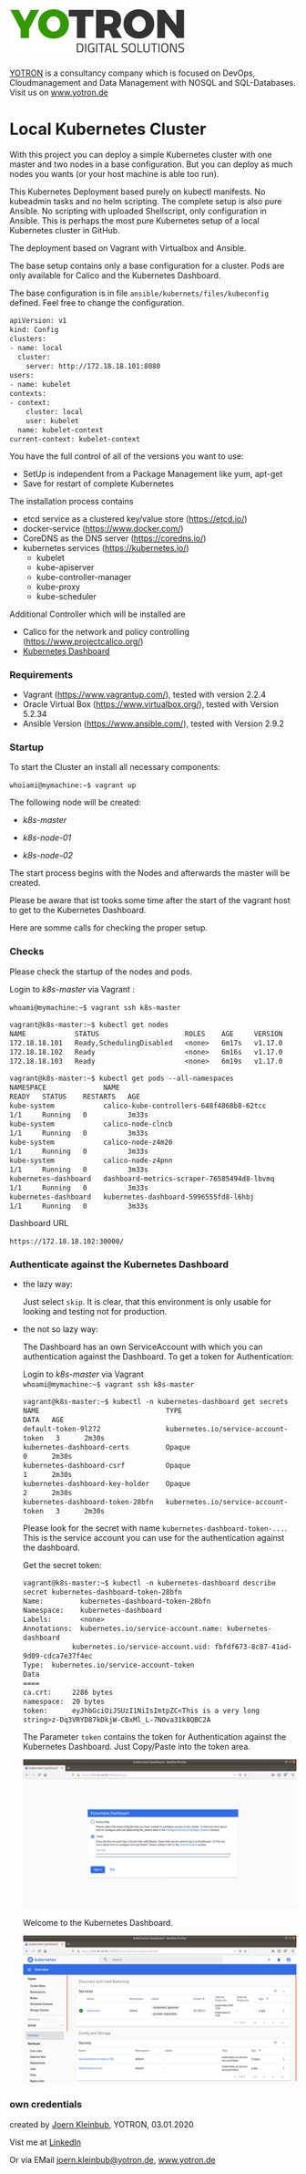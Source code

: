 #  [![yotron](logo-yotron.png)](http://www.yotron.de)

[YOTRON](http://www.yotron.de) is a consultancy company which is focused on DevOps, Cloudmanagement and 
Data Management with NOSQL and SQL-Databases. Visit us on [ www.yotron.de ](http://www.yotron.de)

# Local Kubernetes Cluster
With this project you can deploy a simple Kubernetes cluster with one master and two nodes in a base configuration. 
But you can deploy as much nodes you wants (or your host machine is able too run).

This Kubernetes Deployment based purely on kubectl manifests. No kubeadmin tasks and no helm scripting. The complete
setup is also pure Ansible. No scripting with uploaded Shellscript, only configuration in Ansible. This is perhaps the most 
pure Kubernetes setup of a local Kubernetes cluster in GitHub.   

The deployment based on Vagrant with Virtualbox and Ansible. 

The base setup contains only a base configuration for a cluster. 
Pods are only available for Calico and the Kubernetes Dashboard.

The base configuration is in file `ansible/kubernets/files/kubeconfig` defined. 
Feel free to change the configuration.

```
apiVersion: v1
kind: Config
clusters:
- name: local
  cluster:
    server: http://172.18.18.101:8080
users:
- name: kubelet
contexts:
- context:
    cluster: local
    user: kubelet
  name: kubelet-context
current-context: kubelet-context
```

You have the full control of all of the versions you want to use:
- SetUp is independent from a Package Management like yum, apt-get
- Save for restart of complete Kubernetes

The installation process contains 
- etcd service as a clustered key/value store (https://etcd.io/)
- docker-service (https://www.docker.com/)
- CoreDNS as the DNS server (https://coredns.io/)
- kubernetes services (https://kubernetes.io/)
  - kubelet
  - kube-apiserver
  - kube-controller-manager
  - kube-proxy
  - kube-scheduler

  
Additional Controller which will be installed are 
- Calico for the network and policy controlling (https://www.projectcalico.org/)
- [Kubernetes Dashboard](https://kubernetes.io/docs/tasks/access-application-cluster/web-ui-dashboard/) 

### Requirements 
- Vagrant (https://www.vagrantup.com/), tested with version 2.2.4
- Oracle Virtual Box (https://www.virtualbox.org/), tested with Version 5.2.34
- Ansible Version (https://www.ansible.com/), tested with Version 2.9.2


### Startup
To start the Cluster an install all necessary components:

`whoiami@mymachine:~$ vagrant up`

The following node will be created:

- *k8s-master*

- *k8s-node-01*

- *k8s-node-02*

The start process begins with the Nodes and afterwards the master will be created.

Please be aware that ist tooks some time after the start of the vagrant host to get to the Kubernetes Dashboard. 

Here are somme calls for checking the proper setup. 

### Checks

Please check the startup of the nodes and pods.

Login to *k8s-master* via Vagrant  :

`whoami@mymachine:~$ vagrant ssh k8s-master`

```
vagrant@k8s-master:~$ kubectl get nodes
NAME            STATUS                     ROLES    AGE     VERSION
172.18.18.101   Ready,SchedulingDisabled   <none>   6m17s   v1.17.0
172.18.18.102   Ready                      <none>   6m16s   v1.17.0
172.18.18.103   Ready                      <none>   6m19s   v1.17.0
```
```
vagrant@k8s-master:~$ kubectl get pods --all-namespaces
NAMESPACE              NAME                                         READY   STATUS    RESTARTS   AGE
kube-system            calico-kube-controllers-648f4868b8-62tcc     1/1     Running   0          3m33s
kube-system            calico-node-clncb                            1/1     Running   0          3m33s
kube-system            calico-node-z4m26                            1/1     Running   0          3m33s
kube-system            calico-node-z4pnn                            1/1     Running   0          3m33s
kubernetes-dashboard   dashboard-metrics-scraper-76585494d8-lbvmq   1/1     Running   0          3m33s
kubernetes-dashboard   kubernetes-dashboard-5996555fd8-l6hbj        1/1     Running   0          3m33s
```

Dashboard URL

`https://172.18.18.102:30000/`

### Authenticate against the Kubernetes Dashboard

- the lazy way:

  Just select `skip`. It is clear, that this environment is only usable for looking and testing not for production.
  
- the not so lazy way:
 
  The Dashboard has an own ServiceAccount with which you can authentication against the Dashboard. 
  To get a token for Authentication:
  
  Login to *k8s-master* via Vagrant  
  `whoami@mymachine:~$ vagrant ssh k8s-master`
  
  ```
  vagrant@k8s-master:~$ kubectl -n kubernetes-dashboard get secrets
  NAME                               TYPE                                  DATA   AGE
  default-token-9l272                kubernetes.io/service-account-token   3      2m30s
  kubernetes-dashboard-certs         Opaque                                0      2m30s
  kubernetes-dashboard-csrf          Opaque                                1      2m30s
  kubernetes-dashboard-key-holder    Opaque                                2      2m30s
  kubernetes-dashboard-token-28bfn   kubernetes.io/service-account-token   3      2m30s
  ```
  Please look for the secret with name `kubernetes-dashboard-token-...`. This is the service account you can use for the
  authentication against the dashboard.
  
  Get the secret token: 
  ```
  vagrant@k8s-master:~$ kubectl -n kubernetes-dashboard describe  secret kubernetes-dashboard-token-28bfn
  Name:         kubernetes-dashboard-token-28bfn
  Namespace:    kubernetes-dashboard
  Labels:       <none>
  Annotations:  kubernetes.io/service-account.name: kubernetes-dashboard
              kubernetes.io/service-account.uid: fbfdf673-8c87-41ad-9d09-cdca7e37f4ec
  Type:  kubernetes.io/service-account-token
  Data
  ====
  ca.crt:     2286 bytes
  namespace:  20 bytes
  token:      eyJhbGciOiJSUzI1NiIsImtpZC<This is a very long string>z-Dq3VRYD87kDkjW-CBxMl_L-7NOva31k8QBC2A
  ```
  
  The Parameter `token` contains the token for Authentication against the Kubernetes Dashboard. Just Copy/Paste into the token area.
  
  ![alt text](kubernetes_dashboard_login_token.png)
  
  Welcome to the Kubernetes Dashboard.
  
  ![alt text](kubernetes_dashboard.png)

### own credentials
created by [Joern Kleinbub](https://github.com/joernkleinbub), YOTRON, 03.01.2020

Vist me at [LinkedIn](https://www.linkedin.com/in/j%C3%B6rn-kleinbub/) 

Or via EMail <joern.kleinbub@yotron.de>, www.yotron.de